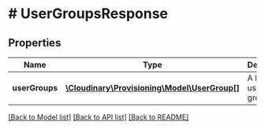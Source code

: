 # # UserGroupsResponse

## Properties

| Name        | Type          | Description   | Notes         |
|------------ | ------------- | ------------- | ------------- |
| **userGroups** | [**\Cloudinary\Provisioning\Model\UserGroup[]**](UserGroup.md) | A list of user groups. | [optional] |

[[Back to Model list]](../../README.md#models)
[[Back to API list]](../../README.md#api-endpoints)
[[Back to README]](../../README.md)
